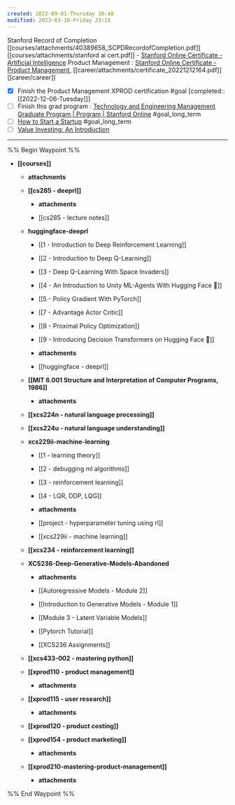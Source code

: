 ```yaml
---
created: 2022-09-01-Thursday 10:48
modified: 2023-03-10-Friday 23:15
---
```


Stanford Record of Completion
[[courses/attachments/40389658_SCPDRecordofCompletion.pdf]]
[[courses/attachments/stanford ai cert.pdf]]  - [Stanford Online Certificate - Artificial Intelligence](https://digitalcredential.stanford.edu/check/C139D4D8F0FC10DCD6FF69AE063DE3D1D1EF3EFF59FE244D380796F57FC9FCE6cVF3cDlNbUE3V29aV2hMaFNCQUlzUnMvT1NKSU4wclNzRDY3c2liRkFTTzF1YjNh)
Product Management : [Stanford Online Certificate - Product Management](https://certificate.bcdiploma.com/check/4286558AD98A8F1F93A5A51C4B08C7261346BCF5AFB21036782DCA7AA21639D0U3Z4RWhFcXZ1MWthTzJLaTFjUXlXWGxxTVFkQ3NRUXJWUG95aGFmRWxROVdYMVRG), [[career/attachments/certificate_20221212164.pdf]]
[[career/career]]

- [x] Finish the Product Management XPROD certification #goal [completed:: [[2022-12-06-Tuesday]]]
- [ ] Finish this grad program : [Technology and Engineering Management Graduate Program | Program | Stanford Online](https://online.stanford.edu/programs/technology-and-engineering-management-graduate-program) #goal_long_term
- [ ] [How to Start a Startup](http://startupclass.samaltman.com/) #goal_long_term
- [ ] [Value Investing: An Introduction](https://continuingstudies.stanford.edu/courses/detail/20222_BUS-123-W)
---

%% Begin Waypoint %%
- **[[courses]]**
	- **attachments**

	- **[[cs285 - deeprl]]**
		- **attachments**

		- [[cs285 - lecture notes]]
	- **huggingface-deeprl**
		- [[1 - Introduction to Deep Reinforcement Learning]]
		- [[2 - Introduction to Deep Q-Learning]]
		- [[3 - Deep Q-Learning With Space Invaders]]
		- [[4 - An Introduction to Unity ML-Agents With Hugging Face 🤗]]
		- [[5 - Policy Gradient With PyTorch]]
		- [[7 - Advantage Actor Critic]]
		- [[8 - Proximal Policy Optimization]]
		- [[9 - Introducing Decision Transformers on Hugging Face 🤗]]
		- **attachments**

		- [[huggingface - deeprl]]
	- **[[MIT 6.001 Structure and Interpretation of Computer Programs, 1986]]**
		- **attachments**

	- **[[xcs224n - natural language processing]]**
	- **[[xcs224u - natural language understanding]]**
	- **xcs229ii-machine-learning**
		- [[1 - learning theory]]
		- [[2 - debugging ml algorithms]]
		- [[3 - reinforcement learning]]
		- [[4 - LQR, DDP, LQG]]
		- **attachments**

		- [[project - hyperparameter tuning using rl]]
		- [[xcs229ii - machine learning]]
	- **[[xcs234 - reinforcement learning]]**
	- **XCS236-Deep-Generative-Models-Abandoned**
		- **attachments**

		- [[Autoregressive Models - Module 2]]
		- [[Introduction to Generative Models - Module 1]]
		- [[Module 3 - Latent Variable Models]]
		- [[Pytorch Tutorial]]
		- [[XCS236 Assignments]]
	- **[[xcs433-002 - mastering python]]**
	- **[[xprod110 - product management]]**
		- **attachments**

	- **[[xprod115 - user research]]**
		- **attachments**

	- **[[xprod120 - product costing]]**
	- **[[xprod154 - product marketing]]**
		- **attachments**

	- **[[xprod210-mastering-product-management]]**
		- **attachments**


%% End Waypoint %%

